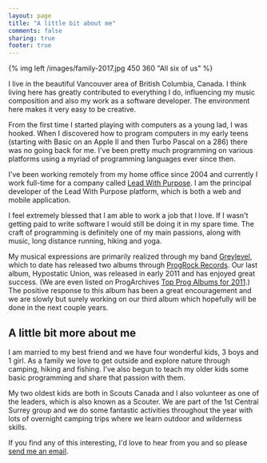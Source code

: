 ```yaml
---
layout: page
title: "A little bit about me"
comments: false
sharing: true
footer: true
---
```


{% img left /images/family-2017.jpg 450 360 "All six of us" %}

I live in the beautiful Vancouver area of British Columbia, Canada. I think living here has greatly contributed
to everything I do, influencing my music composition and also my work as a software
developer. The environment here makes it very easy to be creative.

From the first time I started playing with computers as a young lad, I was hooked. When
I discovered how to program computers in my early teens (starting with Basic on an Apple II
and then Turbo Pascal on a 286) there was no going back for me. I've been pretty much
programming on various platforms using a myriad of programming languages ever since then.

I've been working remotely from my home office since 2004 and currently I work full-time
for a company called [Lead With Purpose](https://leadwithpurpose.com). I am the
principal developer of the Lead With Purpose platform, which is both a web and
mobile application.

I feel extremely blessed that I am able to work a job that I love. If I wasn't getting
paid to write software I would still be doing it in my spare time. The craft of programming
is definitely one of my main passions, along with music, long distance running, hiking and yoga.

My musical expressions are primarily realized through my band [Greylevel](http://www.greylevel.com), which to
date has released two albums through [ProgRock Records](http://www.therecordlabel.net/progressive-rock/greylevel/).
Our last album, Hypostatic Union, was released in early 2011 and has enjoyed great success. (We are even listed
on ProgArchives [Top Prog Albums for 2011](http://www.progarchives.com/top-prog-albums.asp?syears=2011#list).)
The positive response to this album has been a great encouragement and we are slowly but surely working on
our third album which hopefully will be done in the next couple years.

## A little bit more about me

I am married to my best friend and we have four wonderful kids, 3 boys and 1 girl. As a family
we love to get outside and explore nature through camping, hiking and fishing. I've also
begun to teach my older kids some basic programming and share that passion with them.

My two oldest kids are both in Scouts Canada and I also volunteer as one of the leaders,
which is also known as a Scouter. We are part of the 1st Central Surrey group and we do
some fantastic activities throughout the year with lots of overnight camping trips
where we learn outdoor and wilderness skills.

If you find any of this interesting, I'd love to hear from you and so please [send me an email](mailto:derek@derekbarber.ca).

